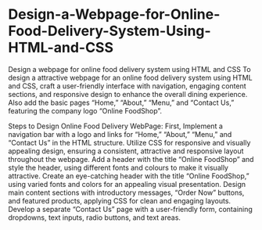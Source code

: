 # Design-a-Webpage-for-Online-Food-Delivery-System-Using-HTML-and-CSS

Design a webpage for online food delivery system using HTML and CSS To design a attractive webpage for an online food delivery system using HTML and CSS, craft a user-friendly interface with navigation, engaging content sections, and responsive design to enhance the overall dining experience. Also add the basic pages “Home,” “About,” “Menu,” and “Contact Us,” featuring the company logo “Online FoodShop”.

Steps to Design Online Food Delivery WebPage: First, Implement a navigation bar with a logo and links for “Home,” “About,” “Menu,” and “Contact Us” in the HTML structure. Utilize CSS for responsive and visually appealing design, ensuring a consistent, attractive and responsive layout throughout the webpage. Add a header with the title “Online FoodShop” and style the header, using different fonts and colours to make it visually attractive. Create an eye-catching header with the title “Online FoodShop,” using varied fonts and colors for an appealing visual presentation. Design main content sections with introductory messages, “Order Now” buttons, and featured products, applying CSS for clean and engaging layouts. Develop a separate “Contact Us” page with a user-friendly form, containing dropdowns, text inputs, radio buttons, and text areas.
